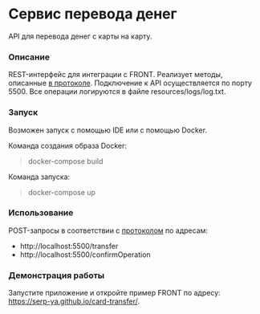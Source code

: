 # Сервис перевода денег
API для перевода денег с карты на карту.

### Описание
REST-интерфейс для интеграции с FRONT. Реализует методы, описанные [в протоколе](https://github.com/netology-code/jd-homeworks/blob/master/diploma/MoneyTransferServiceSpecification.yaml).
Подключение к API осуществляется по порту 5500.
Все операции логируются в файле resources/logs/log.txt.

### Запуск
Возможен запуск с помощью IDE или с помощью Docker.

Команда создания образа Docker:
>docker-compose build

Команда запуска:
>docker-compose up

### Использование
POST-запросы в соответствии с [протоколом](https://github.com/netology-code/jd-homeworks/blob/master/diploma/MoneyTransferServiceSpecification.yaml) по адресам:
* http://localhost:5500/transfer
* http://localhost:5500/confirmOperation

### Демонстрация работы
Запустите приложение и откройте пример FRONT по адресу: https://serp-ya.github.io/card-transfer/.
